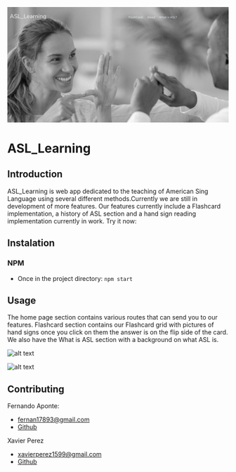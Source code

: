 

![alt text](https://github.com/Xavier1599/asl_learning/blob/6e06faf35dd731492d6f085d4aa476ee1c74dc8d/Screenshot%202022-11-02%20at%2012-15-37%20React%20App.png)


# ASL_Learning

## Introduction
ASL_Learning is web app dedicated to the teaching of American Sing Language using several different methods.Currently we 
are still in development of more features. Our features currently include a Flashcard implementation, a history of ASL section
and a hand sign reading implementation currently in work. Try it now:

## Instalation
### NPM
* Once in the project directory:
`npm start`

## Usage
The home page section contains various routes that can send you to our features. Flashcard section contains our 
Flashcard grid with pictures of hand signs once you click on them the answer is on the flip side of the card. We also have 
the What is ASL section with a background on what ASL is.

![alt text](./public/assets/flashcards_Off.png)

![alt text](./public/assets/flashcards_On.png)

## Contributing

Fernando Aponte:  
* fernan17893@gmail.com  
* [Github](https://github.com/fernan17893) 

Xavier Perez 
* xavierperez1599@gmail.com
* [Github](https://github.com/Xavier1599)
